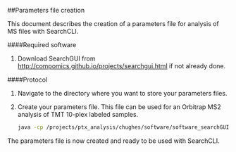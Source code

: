 ##Parameters file creation

This document describes the creation of a parameters file for analysis of MS files with SearchCLI. 

####Required software

1. Download SearchGUI from http://compomics.github.io/projects/searchgui.html if not already done.


####Protocol

1. Navigate to the directory where you want to store your parameters files. 
2. Create your parameters file. This file can be used for an Orbitrap MS2 analysis of TMT 10-plex labeled samples.

	~~~bash
	java -cp /projects/ptx_analysis/chughes/software/software_searchGUI/SearchGUI-3.2.20/SearchGUI-3.2.20.jar eu.isas.searchgui.cmd.IdentificationParametersCLI -out /projects/ptx_analysis/chughes/parameter-files/mar2018/ch_mar2018_OT-MS1_HCD-OT-MS2_human-trypsin_StdMods-TMT10plex.par -db /projects/ptx_analysis/chughes/databases/mar2018/uniprot_human-crap_mar2018_fwd_concatenated_target_decoy.fasta -prec_tol 20 -frag_tol 0.05 -fixed_mods "Carbamidomethylation of C, TMT 10-plex of K, TMT 10-plex of peptide N-term" -variable_mods "Oxidation of M, Acetylation of protein N-term" -db_pi /projects/ptx_analysis/chughes/databases/mar2018/uniprot_human-crap_mar2018_fwd_concatenated_target_decoy.fasta -msgf_instrument 3 -msgf_fragmentation 3 -msgf_protocol 4
	~~~

The parameters file is now created and ready to be used with SearchCLI. 
